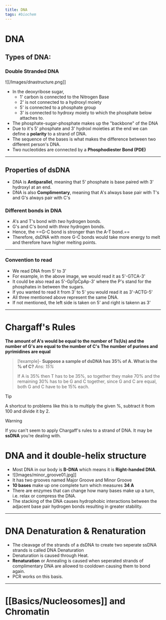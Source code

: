 ```yaml
---
title: DNA
tags: #biochem
---
```


# DNA
## Types of DNA:
### Double Stranded DNA
![[/Images/dnastructure.png]]
+ In  the deoxyribose sugar, 
	+ 1' carbon is connected to the Nitrogen Base
	+ 2' is not connected to a hydroxyl moiety
	+ 5' is connected to a phosphate group
	+ 3' is connected to hydroxy moiety to which the phosphate below attaches to.
+ The phosphate-sugar-phosphate makes up the "backbone" of the DNA
+ Due to it's 5' phosphate and 3' hydroxl moieties at the end we can define a **polarity** to a strand of DNA.
+ The sequence of the bases is what makes the difference between two different person's DNA.
+ Two nucleotides are connected by a **Phosphodiester Bond (PDE)** 
---
## Properties of dsDNA
+ DNA is **Antiparallel**, meaning that 5' phosphate is base paired with 3' hydroxyl at an end.
+ DNA is also **Complimentary**, meaning that A's always base pair with T's and G's always pair with C's
### Different bonds in DNA
+ A's and T's bond with *two* hydrogen bonds.
+ G's and C's bond with *three* hydrogen bonds.
+ Hence, the ==G-C bond is stronger than the A-T bond.==
+ Therefore, dsDNA with more G-C bonds would take more energy to melt and therefore have higher melting points.
---
### Convention to read
 + We read DNA from 5' to 3' 
 + For example, in the above image, we would read it as 5'-GTCA-3'
 + It could be also read as 5'-GpTpCpAp-3' where the P's stand for the phosphates in between the sugars.
 + If you wanted to read it from 3' to 5' you would read it as 3'-ACTG-5'
 + All three mentioned above represent the same DNA.
 + If not mentioned, the left side is taken on 5' and right is takenn as 3' 
---
# Chargaff's Rules
**The amount of A's would be equal to the number of Ts(Us) and the number of G's are equal to the number of C's**
**The number of purines and pyrimidines are equal**
>[!example]- **Suppose a sample of dsDNA has 35% of A. What is the % of C?**
>*Ans: 15%* 
>
>If A is 35% then T has to be 35%, so together they make 70% and the remaining 30% has to be G and C together, since G and C are equal, both G and C have to be 15% each.

>[!tip]  
>A shortcut to problems like this is to multiply the given %, subtract it from 100 and divide it by 2.

>[!warning] 
> If you can't seem to apply Chargaff's rules to a strand of DNA. It may be **ssDNA** you're dealing with.


# DNA and it double-helix structure
+ Most DNA in our body is **B-DNA** which means it is **Right-handed DNA**.
+ ![[Images/minor_groove01.jpg]]
+ It has two grooves named Major Groove and Minor Groove
+ **10 bases** make up one complete turn which measures **34 A**
+ There are enzymes that can change how many bases make up a turn, i.e. relax or compress the DNA.
+  The stacking of the DNA causes hydrophobic interactions between the adjacent base pair hydrogen bonds resulting in greater stability.
---
# DNA Denaturation & Renaturation
+ The cleavage of the strands of a dsDNA to create two seperate ssDNA strands is called DNA Denaturation
+ Denaturation is caused through Heat.
+ **Renaturation** or Annealing is caused when seperated strands of complimentary DNA are allowed to cooldown causing them to bond again. 
+ PCR works on this basis.
---
# [[Basics/Nucleosomes]] and Chromatin




 